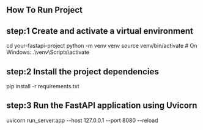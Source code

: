 ## How To Run Project

## step:1 Create and activate a virtual environment

cd your-fastapi-project
python -m venv venv
source venv/bin/activate  # On Windows: .\venv\Scripts\activate


## step:2 Install the project dependencies
pip install -r requirements.txt

## step:3 Run the FastAPI application using Uvicorn
uvicorn run_server:app --host 127.0.0.1 --port 8080 --reload

